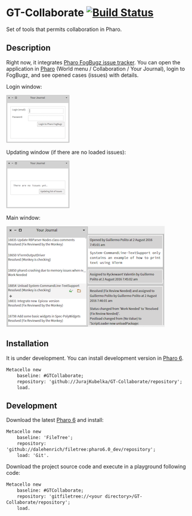 # GT-Collaborate [![Build Status](https://travis-ci.org/JurajKubelka/GT-Collaborate.svg?branch=master)](https://travis-ci.org/JurajKubelka/GT-Collaborate)

Set of tools that permits collaboration in Pharo. 

## Description

Right now, it integrates [Pharo FogBugz issue tracker](http://pharo.fogbugz.com). You can open the application in [Pharo](http://pharo.org) (World menu / Collaboration / Your Journal), login to FogBugz, and see opened cases (issues) with details.


Login window:

![login window](images/readme/login.png)

Updating window (if there are no loaded issues):

![updating window](images/readme/updating.png)

Main window:

![main window](images/readme/main.png)

## Installation

It is under development. You can install development version in [Pharo 6](http://pharo.org). 

```
Metacello new
	baseline: #GTCollaborate;
	repository: 'github://JurajKubelka/GT-Collaborate/repository';
	load.
```

## Development

Download the latest [Pharo 6](http://pharo.org/download) and install: 

```
Metacello new
    baseline: 'FileTree';
    repository: 'github://dalehenrich/filetree:pharo6.0_dev/repository';
    load: 'Git'.
```

Download the project source code and execute in a playground following code: 

```
Metacello new
    baseline: #GTCollaborate;
    repository: 'gitfiletree://<your directory>/GT-Collaborate/repository';
    load.
```
